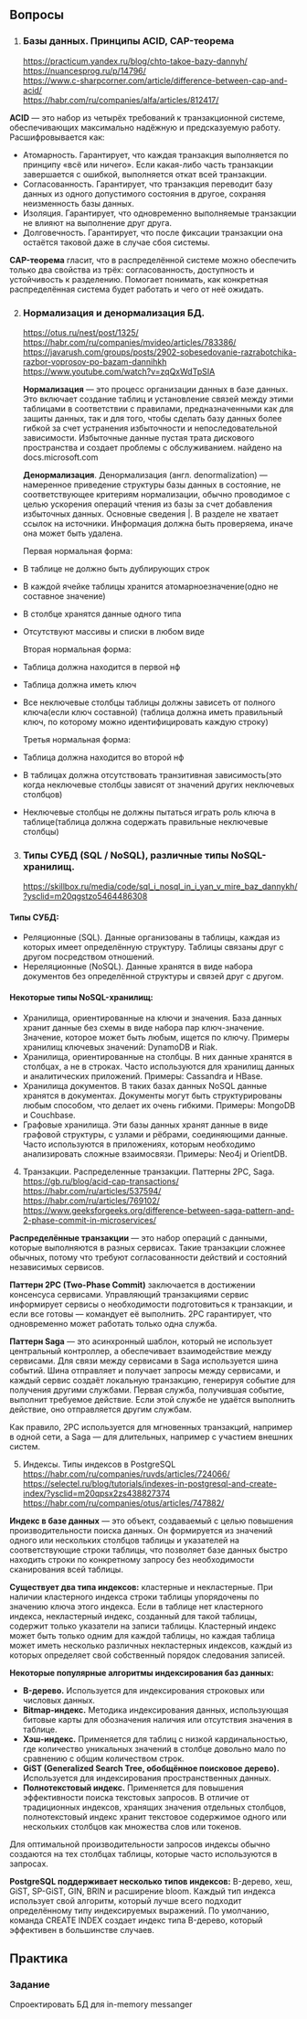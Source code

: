 ## Вопросы
1. ### Базы данных. Принципы ACID, CAP-теорема   
   https://practicum.yandex.ru/blog/chto-takoe-bazy-dannyh/  
   https://nuancesprog.ru/p/14796/   
   https://www.c-sharpcorner.com/article/difference-between-cap-and-acid/   
   https://habr.com/ru/companies/alfa/articles/812417/  

**ACID** — это набор из четырёх требований к транзакционной системе, обеспечивающих максимально надёжную и предсказуемую работу. Расшифровывается как:   
* Атомарность. Гарантирует, что каждая транзакция выполняется по принципу «всё или ничего». Если какая-либо часть транзакции завершается с ошибкой, выполняется откат всей транзакции.
* Согласованность. Гарантирует, что транзакция переводит базу данных из одного допустимого состояния в другое, сохраняя неизменность базы данных.
* Изоляция. Гарантирует, что одновременно выполняемые транзакции не влияют на выполнение друг друга.
* Долговечность. Гарантирует, что после фиксации транзакции она остаётся таковой даже в случае сбоя системы.

**CAP-теорема** гласит, что в распределённой системе можно обеспечить только два свойства из трёх: согласованность, доступность и устойчивость к разделению. Помогает понимать, как конкретная распределённая система будет работать и чего от неё ожидать.


2. ### Нормализация и денормализация БД.   
   https://otus.ru/nest/post/1325/   
   https://habr.com/ru/companies/mvideo/articles/783386/   
   https://javarush.com/groups/posts/2902-sobesedovanie-razrabotchika-razbor-voprosov-po-bazam-dannihkh   
   https://www.youtube.com/watch?v=zqQxWdTpSIA

   **Нормализация** — это процесс организации данных в базе данных. Это включает создание таблиц и установление связей между этими таблицами в соответствии с правилами, предназначенными как для защиты данных, так и для того, чтобы сделать базу данных более гибкой за счет устранения избыточности и непоследовательной зависимости. Избыточные данные пустая трата дискового пространства и создает проблемы с обслуживанием.
   найдено на docs.microsoft.com


   **Денормализация**. Денормализация (англ. denormalization) — намеренное приведение структуры базы данных в состояние, не соответствующее критериям нормализации, обычно проводимое с целью ускорения операций чтения из базы за счет добавления избыточных данных. Основные сведения |. В разделе не хватает ссылок на источники. Информация должна быть проверяема, иначе она может быть удалена.


   Первая нормальная форма:
* В таблице не должно быть дублирующих строк
* В каждой ячейке таблицы хранится атомарноезначение(одно не составное значение)
* В столбце хранятся данные одного типа
* Отсутствуют массивы и списки в любом виде    
     

   Вторая нормальная форма:
* Таблица должна находится в первой нф
* Таблица должна иметь ключ
* Все неключевые столбцы таблицы должны зависеть от полного ключа(если ключ составной)
  (таблица должна иметь правильный ключ, по которому можно идентифицировать каждую строку)


   Третья нормальная форма:
* Таблица должна находится во второй нф
* В таблицах должна отсутствовать транзитивная зависимость(это когда неключевые столбцы зависят от значений других неключевых столбцов)
* Неключевые столбцы не должны пытаться играть роль ключа в таблице(таблица должна содержать правильные неключевые столбцы)

3. ### Типы СУБД (SQL / NoSQL), различные типы NoSQL-хранилищ.
    https://skillbox.ru/media/code/sql_i_nosql_in_i_yan_v_mire_baz_dannykh/?ysclid=m20qgstzo5464486308

#### Типы СУБД:

* Реляционные (SQL). Данные организованы в таблицы, каждая из которых имеет определённую структуру. Таблицы связаны друг с другом посредством отношений.
* Нереляционные (NoSQL). Данные хранятся в виде набора документов без определённой структуры и связей друг с другом.

#### Некоторые типы NoSQL-хранилищ:

* Хранилища, ориентированные на ключи и значения. База данных хранит данные без схемы в виде набора пар ключ-значение. Значение, которое может быть любым, ищется по ключу. Примеры хранилищ ключевых значений: DynamoDB и Riak.
* Хранилища, ориентированные на столбцы. В них данные хранятся в столбцах, а не в строках. Часто используются для хранилищ данных и аналитических приложений. Примеры: Cassandra и HBase.
* Хранилища документов. В таких базах данных NoSQL данные хранятся в документах. Документы могут быть структурированы любым способом, что делает их очень гибкими. Примеры: MongoDB и Couchbase.
* Графовые хранилища. Эти базы данных хранят данные в виде графовой структуры, с узлами и рёбрами, соединяющими данные. Часто используются в приложениях, которым необходимо анализировать сложные взаимосвязи. Примеры: Neo4j и OrientDB.
4. Транзакции. Распределенные транзакции. Паттерны 2PC, Saga.   
   https://gb.ru/blog/acid-cap-transactions/   
   https://habr.com/ru/articles/537594/   
   https://habr.com/ru/articles/769102/  
   https://www.geeksforgeeks.org/difference-between-saga-pattern-and-2-phase-commit-in-microservices/

**Распределённые транзакции** — это набор операций с данными, которые выполняются в разных сервисах. Такие транзакции сложнее обычных, потому что требуют согласованности действий и состояний независимых сервисов.

**Паттерн 2PC (Two-Phase Commit)** заключается в достижении консенсуса сервисами. Управляющий транзакциями сервис информирует сервисы о необходимости подготовиться к транзакции, и если все готовы — командует её выполнить. 2PC гарантирует, что одновременно может работать только одна служба. 

**Паттерн Saga** — это асинхронный шаблон, который не использует центральный контроллер, а обеспечивает взаимодействие между сервисами. Для связи между сервисами в Saga используется шина событий. Шина отправляет и получает запросы между сервисами, и каждый сервис создаёт локальную транзакцию, генерируя событие для получения другими службами. Первая служба, получившая событие, выполнит требуемое действие. Если этой службе не удаётся выполнить действие, оно отправляется другим службам. 

Как правило, 2PC используется для мгновенных транзакций, например в одной сети, а Saga — для длительных, например с участием внешних систем.


5. Индексы. Типы индексов в PostgreSQL   
   https://habr.com/ru/companies/ruvds/articles/724066/    
   https://selectel.ru/blog/tutorials/indexes-in-postgresql-and-create-index/?ysclid=m20qpsx2zs438827374   
   https://habr.com/ru/companies/otus/articles/747882/   

**Индекс в базе данных** — это объект, создаваемый с целью повышения производительности поиска данных. Он формируется из значений одного или нескольких столбцов таблицы и указателей на соответствующие строки таблицы, что позволяет базе данных быстро находить строки по конкретному запросу без необходимости сканирования всей таблицы.

**Существует два типа индексов:** кластерные и некластерные. При наличии кластерного индекса строки таблицы упорядочены по значению ключа этого индекса. Если в таблице нет кластерного индекса, некластерный индекс, созданный для такой таблицы, содержит только указатели на записи таблицы. Кластерный индекс может быть только одним для каждой таблицы, но каждая таблица может иметь несколько различных некластерных индексов, каждый из которых определяет свой собственный порядок следования записей.

**Некоторые популярные алгоритмы индексирования баз данных:**

* **B-дерево.** Используется для индексирования строковых или числовых данных. 
* **Bitmap-индекс.** Методика индексирования данных, использующая битовые карты для обозначения наличия или отсутствия значения в таблице. 
* **Хэш-индекс.** Применяется для таблиц с низкой кардинальностью, где количество уникальных значений в столбце довольно мало по сравнению с общим количеством строк. 
* **GiST (Generalized Search Tree, обобщённое поисковое дерево).** Используется для индексирования пространственных данных. 
* **Полнотекстовый индекс.** Применяется для повышения эффективности поиска текстовых запросов. В отличие от традиционных индексов, хранящих значения отдельных столбцов, полнотекстовый индекс хранит текстовое содержимое одного или нескольких столбцов как множества слов или токенов.

Для оптимальной производительности запросов индексы обычно создаются на тех столбцах таблицы, которые часто используются в запросах.


**PostgreSQL поддерживает несколько типов индексов:** B-дерево, xeш, GiST, SP-GiST, GIN, BRIN и расширение bloom. Каждый тип индекса использует свой алгоритм, который лучше всего подходит определённому типу индексируемых выражений. По умолчанию, команда CREATE INDEX создает индекс типа B-дерево, который эффективен в большинстве случаев.

## Практика
### Задание
Спроектировать БД для in-memory messanger
